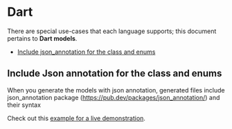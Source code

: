 # Dart
There are special use-cases that each language supports; this document pertains to **Dart models**.

<!-- toc is generated with GitHub Actions do not remove toc markers -->

<!-- toc -->

- [Include json_annotation for the class and enums](#include-json-annotation-for-the-class)

<!-- tocstop -->

## Include Json annotation for the class and enums

When you generate the models with json annotation, generated files include json_annotation package (https://pub.dev/packages/json_annotation/) and their syntax 

Check out this [example for a live demonstration](../../examples/dart-generate-json-annotation).
